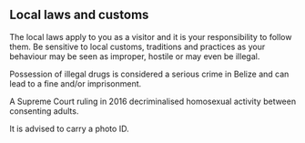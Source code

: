 ## Local laws and customs

The local laws apply to you as a visitor and it is your responsibility to follow them. Be sensitive to local customs, traditions and practices as your behaviour may be seen as improper, hostile or may even be illegal.

Possession of illegal drugs is considered a serious crime in Belize and can lead to a fine and/or imprisonment.

A Supreme Court ruling in 2016 decriminalised homosexual activity between consenting adults.

It is advised to carry a photo ID.